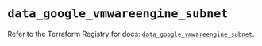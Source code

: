 # `data_google_vmwareengine_subnet`

Refer to the Terraform Registry for docs: [`data_google_vmwareengine_subnet`](https://registry.terraform.io/providers/hashicorp/google-beta/6.15.0/docs/data-sources/google_vmwareengine_subnet).
